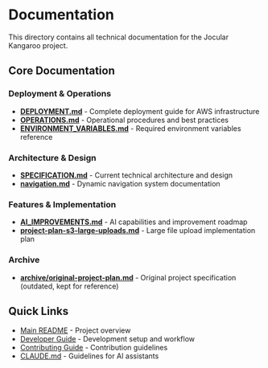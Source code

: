 # Documentation

This directory contains all technical documentation for the Jocular Kangaroo project.

## Core Documentation

### Deployment & Operations
- **[DEPLOYMENT.md](./DEPLOYMENT.md)** - Complete deployment guide for AWS infrastructure
- **[OPERATIONS.md](./OPERATIONS.md)** - Operational procedures and best practices
- **[ENVIRONMENT_VARIABLES.md](./ENVIRONMENT_VARIABLES.md)** - Required environment variables reference

### Architecture & Design
- **[SPECIFICATION.md](./SPECIFICATION.md)** - Current technical architecture and design
- **[navigation.md](./navigation.md)** - Dynamic navigation system documentation

### Features & Implementation
- **[AI_IMPROVEMENTS.md](./AI_IMPROVEMENTS.md)** - AI capabilities and improvement roadmap
- **[project-plan-s3-large-uploads.md](./project-plan-s3-large-uploads.md)** - Large file upload implementation plan

### Archive
- **[archive/original-project-plan.md](./archive/original-project-plan.md)** - Original project specification (outdated, kept for reference)

## Quick Links

- [Main README](../README.md) - Project overview
- [Developer Guide](../DEVELOPER_GUIDE.md) - Development setup and workflow
- [Contributing Guide](../CONTRIBUTING.md) - Contribution guidelines
- [CLAUDE.md](../CLAUDE.md) - Guidelines for AI assistants